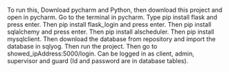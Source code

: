 To run this, Download pycharm and Python, then download this project and open in pycharm.
Go to the terminal in pycharm.
Type pip install flask and press enter.
Then pip install flask_login and press enter.
Then  pip install sqlalchemy and press enter.
Then pip install alscheduler.
Then pip install mysqlclient.
Then download the database from repository and import the database in sqlyog.
Then run the project.
Then go to showed_ipAddress:5000/login.
Can be logged in as client, admin, supervisor and guard (Id and password are in database tables).
